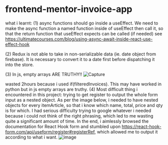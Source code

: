# frontend-mentor-invoice-app

what i learnt:
(1) async functions should go inside a useEffect. We need to make the async function a named function inside of useEffect then call it, so that the return function that useEffect expects can be called (if needed)
see https://ultimatecourses.com/blog/using-async-await-inside-react-use-effect-hook

(2) Redux is not able to take in non-serializable data (ie. date object from firebase). It is necessary to convert it to a date first before dispatching it into the store.

(3) In js, empty arrays ARE TRUTHY!!
![Capture](https://user-images.githubusercontent.com/98036884/208433326-11e73107-d414-44b0-9613-54899a50ffa7.PNG)

wasted 2hours because i used if(filteredInvoices). This may have worked in python but in js empty arrays are truthy.
(4) Most difficult thing i encountered in this project: trying to get register to output the whole form input as a nested object. As per the image below, i needed to have nested objects for every itemArticle, so that i know which name, total, price and qty is for which. I had serious difficulty trying to google whatever i needed because i could not think of the right phrasing, which led to me wasting quite a significant amount of time. In the end, i aimlessly browsed the documentation for React Hook form and stumbled upon https://react-hook-form.com/api/useform/register#registerRef, which allowed me to output it according to what i want.
![image](https://user-images.githubusercontent.com/98036884/208927135-360241f4-d673-458e-b61f-f848a3c76427.png)
